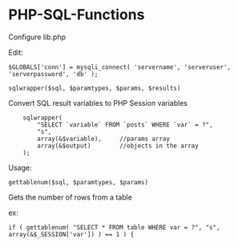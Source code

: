 # PHP-SQL-Functions
Configure lib.php 

Edit: 

`
$GLOBALS['conn'] = mysqli_connect(
    'servername',
    'serveruser',
    'serverpassword',
    'db'
);
`

`sqlwrapper($sql, $paramtypes, $params, $results)`

Convert SQL result variables to PHP Session variables 

        sqlwrapper(
            "SELECT `variable` FROM `posts` WHERE `var` = ?",
            "s",
            array(&$variable),     //params array
            array(&$output)        //objects in the array
        );

Usage: 

`gettablenum($sql, $paramtypes, $params)`

Gets the number of rows from a table

ex: 

   ` if (
        gettablenum(
            "SELECT * FROM table WHERE var = ?",
            "s",
            array(&$_SESSION['var'])
        ) == 1
    ) {
    `
